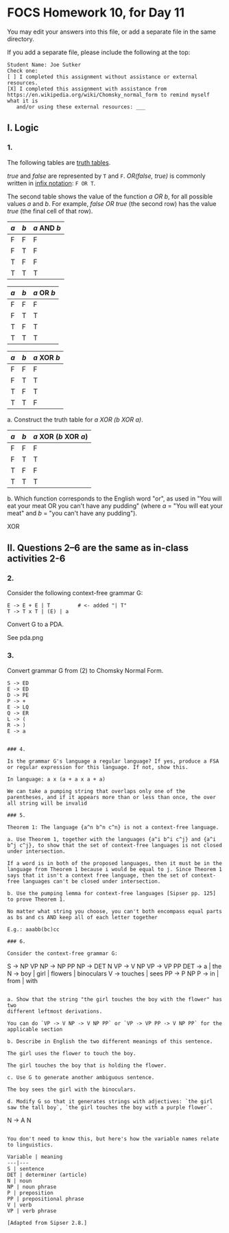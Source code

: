 # FOCS Homework 10, for Day 11

You may edit your answers into this file, or add a separate file in the same directory.

If you add a separate file, please include the following at the top:

```
Student Name: Joe Sutker
Check one:
[ ] I completed this assignment without assistance or external resources.
[X] I completed this assignment with assistance from https://en.wikipedia.org/wiki/Chomsky_normal_form to remind myself what it is
   and/or using these external resources: ___
```

## I. Logic

### 1.

The following tables are [truth tables](https://en.wikipedia.org/wiki/Truth_table).

_true_ and _false_ are represented by `T` and `F`. _OR(false, true)_ is commonly written in [infix notation](https://en.wikipedia.org/wiki/Infix_notation): `F OR T`.

The second table shows the value of the function _a OR b_, for all possible values _a_ and _b_. For example, _false OR true_ (the second row) has the value _true_ (the final cell of that row).

_a_ | _b_ | _a_ AND _b_
----|-----|---
 F  |  F  | F
 F  |  T  | F
 T  |  F  | F
 T  |  T  | T

_a_ | _b_ | _a_ OR _b_
----|-----|---
 F  |  F  | F
 F  |  T  | T
 T  |  F  | T
 T  |  T  | T

_a_ | _b_ | _a_ XOR _b_
----|-----|---
 F  |  F  | F
 F  |  T  | T
 T  |  F  | T
 T  |  T  | F

a. Construct the truth table for _a XOR (b XOR a)_.

 _a_ | _b_ | _a_ XOR (_b_ XOR _a_)
----|-----|---
 F  |  F  | F
 F  |  T  | T
 T  |  F  | F
 T  |  T  | T

b. Which function corresponds to the English word "or", as used in "You will eat your meat OR you can't have any pudding" (where _a_ = "You will eat your meat" and _b_ = "you can't have any pudding").

XOR

## II. Questions 2–6 are the same as in-class activities 2-6

### 2.

Consider the following context-free grammar G:

```
E -> E + E | T         # <- added "| T"
T -> T x T | (E) | a
```

Convert G to a PDA.

See pda.png

### 3.

Convert grammar G from (2) to Chomsky Normal Form.

```
S -> ED
E -> ED
D -> PE
P -> +
E -> LQ
Q -> ER
L -> (
R -> )
E -> a


### 4.

Is the grammar G's language a regular language? If yes, produce a FSA or regular expression for this language. If not, show this. 

In language: a x (a + a x a + a)

We can take a pumping string that overlaps only one of the parentheses, and if it appears more than or less than once, the over all string will be invalid

### 5.

Theorem 1: The language {a^n b^n c^n} is not a context-free language.

a. Use Theorem 1, together with the languages {a^i b^i c^j} and {a^i b^j c^j}, to show that the set of context-free languages is not closed under intersection.

If a word is in both of the proposed languages, then it must be in the language from Theorem 1 because i would be equal to j. Since Theorem 1 says that it isn't a context free language, then the set of context-free languages can't be closed under intersection.

b. Use the pumping lemma for context-free languages [Sipser pp. 125] to prove Theorem 1.

No matter what string you choose, you can't both encompass equal parts as bs and cs AND keep all of each letter together

E.g.: aaabb(bc)cc

### 6.

Consider the context-free grammar G:

```
S -> NP VP
NP -> NP PP
NP -> DET N
VP -> V NP
VP -> VP PP
DET -> a | the
N -> boy | girl | flowers | binoculars
V -> touches | sees
PP -> P NP
P -> in | from | with
```

a. Show that the string "the girl touches the boy with the flower" has two
different leftmost derivations.

You can do `VP -> V NP -> V NP PP` or `VP -> VP PP -> V NP PP` for the applicable section 

b. Describe in English the two different meanings of this sentence.

The girl uses the flower to touch the boy.

The girl touches the boy that is holding the flower.

c. Use G to generate another ambiguous sentence.

The boy sees the girl with the binoculars.

d. Modify G so that it generates strings with adjectives: `the girl saw the tall boy`, `the girl touches the boy with a purple flower`.

```
N -> A N
```

You don't need to know this, but here's how the variable names relate to linguistics.

Variable | meaning
---|---
S | sentence
DET | determiner (article)
N | noun
NP | noun phrase
P | preposition
PP | prepositional phrase
V | verb
VP | verb phrase

[Adapted from Sipser 2.8.]

